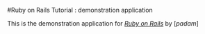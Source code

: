 #Ruby on Rails Tutorial : demonstration application

This is the demonstration application for [*Ruby on Rails*](http://#) by [*padam*]
